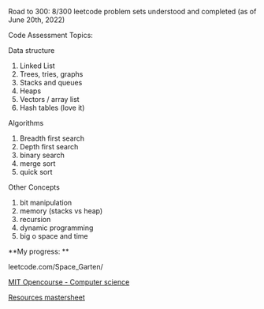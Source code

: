 Road to 300: 8/300 leetcode problem sets understood and completed (as of June 20th, 2022) 

Code Assessment Topics: 

Data structure
1. Linked List 
2. Trees, tries, graphs 
3. Stacks and queues 
4. Heaps 
5. Vectors / array list 
6. Hash tables (love it) 


Algorithms
1. Breadth first search
2. Depth first search
3. binary search
4. merge sort 
5. quick sort 


Other Concepts
1. bit manipulation
2. memory (stacks vs heap) 
3. recursion
4. dynamic programming 
5. big o space and time 





**My progress: 
**

leetcode.com/Space_Garten/ 

[MIT Opencourse - Computer science](https://www.youtube.com/c/mitocw/playlists)

[Resources mastersheet](https://docs.google.com/spreadsheets/d/1rkyPHSY7JR-6g4Zr6ysrPhCjrfcr0cdYkoSWJMglXPo/edit#gid=0)
